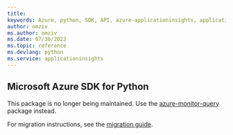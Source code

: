 ```yaml
---
title: 
keywords: Azure, python, SDK, API, azure-applicationinsights, applicationinsights
author: omziv
ms.author: omziv
ms.date: 07/30/2022
ms.topic: reference
ms.devlang: python
ms.service: applicationinsights
---
```

## Microsoft Azure SDK for Python

This package is no longer being maintained. Use the [azure-monitor-query](https://pypi.org/project/azure-monitor-query/) package instead.

For migration instructions, see the [migration guide](https://aka.ms/azsdk/python/migrate/ai-to-monitor-query).
